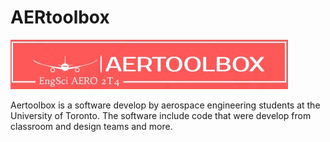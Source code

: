 # AERtoolbox

<p class="aligncenter">
    <img src="images/aertoolbox.jpg" alt="centered image" >
</p> 

Aertoolbox is a software develop by aerospace engineering students at the University of Toronto.  The software include code that were develop from classroom and design teams and more. 
